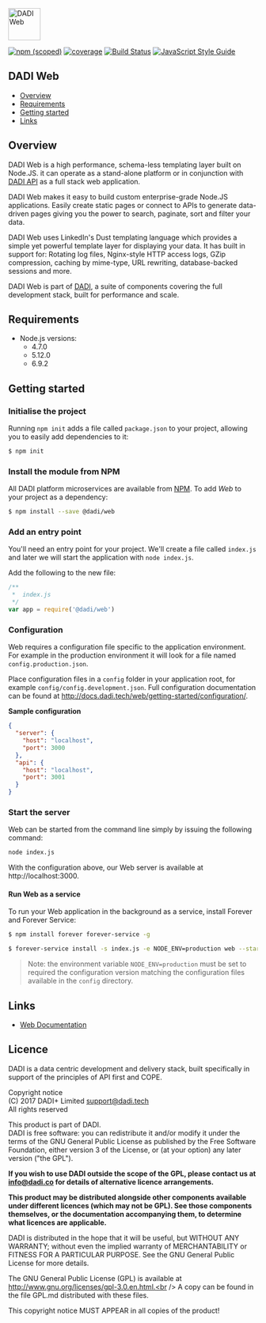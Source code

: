<img src="https://dadi.tech/assets/products/dadi-web.png" alt="DADI Web" height="65"/>

[![npm (scoped)](https://img.shields.io/npm/v/@dadi/web.svg?maxAge=10800&style=flat-square)](https://www.npmjs.com/package/@dadi/web)
[![coverage](https://img.shields.io/badge/coverage-70%25-yellow.svg?style=flat?style=flat-square)](https://github.com/dadi/web)
[![Build Status](https://travis-ci.org/dadi/web.svg?branch=master)](https://travis-ci.org/dadi/web)
[![JavaScript Style Guide](https://img.shields.io/badge/code%20style-standard-brightgreen.svg?style=flat-square)](http://standardjs.com/)

## DADI Web

* [Overview](#overview)
* [Requirements](#requirements)
* [Getting started](#getting-started)
* [Links](#links)

## Overview

DADI Web is a high performance, schema-less templating layer built on Node.JS. it can operate as a stand-alone platform or in conjunction with [DADI API](https://github.com/dadi/api) as a full stack web application.

DADI Web makes it easy to build custom enterprise-grade Node.JS applications. Easily create static pages or connect to APIs to generate data-driven pages giving you the power to search, paginate, sort and filter your data.

DADI Web uses LinkedIn's Dust templating language which provides a simple yet powerful template layer for displaying your data. It has built in support for: Rotating log files, Nginx-style HTTP access logs, GZip compression, caching by mime-type, URL rewriting, database-backed sessions and more.

DADI Web is part of [DADI](https://github.com/dadi/), a suite of components covering the full development stack, built for performance and scale.

## Requirements

* Node.js versions:
  * 4.7.0
  * 5.12.0
  * 6.9.2

## Getting started

### Initialise the project

Running `npm init` adds a file called `package.json` to your project, allowing you to easily add dependencies to it:

```bash
$ npm init
```

### Install the module from NPM

All DADI platform microservices are available from [NPM](https://www.npmjs.com/). To add *Web* to your project as a dependency:

```bash
$ npm install --save @dadi/web
```

### Add an entry point

You'll need an entry point for your project. We'll create a file called `index.js` and later we will start the application with `node index.js`.

Add the following to the new file:

```js
/**
 *  index.js
 */
var app = require('@dadi/web')
```

### Configuration

Web requires a configuration file specific to the application environment. For example in the production environment it will look for a file named `config.production.json`.

Place configuration files in a `config` folder in your application root, for example `config/config.development.json`. Full configuration documentation can be found at http://docs.dadi.tech/web/getting-started/configuration/.

**Sample configuration**

```json
{
  "server": {
    "host": "localhost",
    "port": 3000
  },
  "api": {
    "host": "localhost",
    "port": 3001
  }
}
```

### Start the server

Web can be started from the command line simply by issuing the following command:

```bash
node index.js
```

With the configuration above, our Web server is available at http://localhost:3000.

#### Run Web as a service

To run your Web application in the background as a service, install Forever and Forever Service:

```bash
$ npm install forever forever-service -g

$ forever-service install -s index.js -e NODE_ENV=production web --start
```

> Note: the environment variable `NODE_ENV=production` must be set to required the configuration version matching the configuration files available in the `config` directory.


## Links
* [Web Documentation](http://docs.dadi.tech/web/)

## Licence

DADI is a data centric development and delivery stack, built specifically in support of the principles of API first and COPE.

Copyright notice<br />
(C) 2017 DADI+ Limited <support@dadi.tech><br />
All rights reserved

This product is part of DADI.<br />
DADI is free software: you can redistribute it and/or modify
it under the terms of the GNU General Public License as published by
the Free Software Foundation, either version 3 of the License, or
(at your option) any later version ("the GPL").

**If you wish to use DADI outside the scope of the GPL, please
contact us at info@dadi.co for details of alternative licence
arrangements.**

**This product may be distributed alongside other components
available under different licences (which may not be GPL). See
those components themselves, or the documentation accompanying
them, to determine what licences are applicable.**

DADI is distributed in the hope that it will be useful,
but WITHOUT ANY WARRANTY; without even the implied warranty of
MERCHANTABILITY or FITNESS FOR A PARTICULAR PURPOSE.  See the
GNU General Public License for more details.

The GNU General Public License (GPL) is available at
http://www.gnu.org/licenses/gpl-3.0.en.html.<br />
A copy can be found in the file GPL.md distributed with
these files.

This copyright notice MUST APPEAR in all copies of the product!
